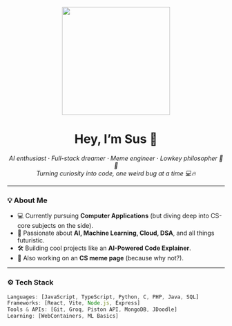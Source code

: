 <p align="center">
  <img src="https://media2.giphy.com/media/v1.Y2lkPTc5MGI3NjExaGY5aHU5Y3g4cWcxenRycTdkazFudGVyMmEzbWM5dmJoMnRqNjBzdCZlcD12MV9pbnRlcm5hbF9naWZfYnlfaWQmY3Q9Zw/iQHDtnUZ7gxI4/giphy.gif" width="250"/>
</p>

<h1 align="center">Hey, I’m Sus 👋</h1>

<p align="center">
  <em>AI enthusiast · Full-stack dreamer · Meme engineer · Lowkey philosopher 🤖🧠</em><br>
  <em>Turning curiosity into code, one weird bug at a time 💻🔥</em>
</p>

---

### 💡 About Me
- 💻 Currently pursuing **Computer Applications** (but diving deep into CS-core subjects on the side).
- 🧠 Passionate about **AI, Machine Learning, Cloud, DSA**, and all things futuristic.
- 🛠️ Building cool projects like an **AI-Powered Code Explainer**.
- 📸 Also working on an  **CS meme page** (because why not?).

---

### ⚙️ Tech Stack
```ts
Languages: [JavaScript, TypeScript, Python, C, PHP, Java, SQL]
Frameworks: [React, Vite, Node.js, Express]
Tools & APIs: [Git, Groq, Piston API, MongoDB, JDoodle]
Learning: [WebContainers, ML Basics]
